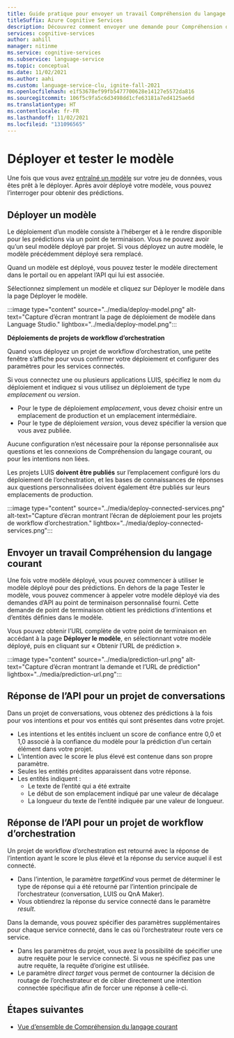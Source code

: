 ```yaml
---
title: Guide pratique pour envoyer un travail Compréhension du langage courant
titleSuffix: Azure Cognitive Services
description: Découvrez comment envoyer une demande pour Compréhension du langage courant.
services: cognitive-services
author: aahill
manager: nitinme
ms.service: cognitive-services
ms.subservice: language-service
ms.topic: conceptual
ms.date: 11/02/2021
ms.author: aahi
ms.custom: language-service-clu, ignite-fall-2021
ms.openlocfilehash: e1f53678ef99fb5477700628e14127e5572da816
ms.sourcegitcommit: 106f5c9fa5c6d3498dd1cfe63181a7ed4125ae6d
ms.translationtype: HT
ms.contentlocale: fr-FR
ms.lasthandoff: 11/02/2021
ms.locfileid: "131096565"
---
```

# <a name="deploy-and-test-model"></a>Déployer et tester le modèle

Une fois que vous avez [entraîné un modèle](./train-model.md) sur votre jeu de données, vous êtes prêt à le déployer. Après avoir déployé votre modèle, vous pouvez l’interroger pour obtenir des prédictions. 

## <a name="deploy-model"></a>Déployer un modèle

Le déploiement d’un modèle consiste à l’héberger et à le rendre disponible pour les prédictions via un point de terminaison. Vous ne pouvez avoir qu’un seul modèle déployé par projet. Si vous déployez un autre modèle, le modèle précédemment déployé sera remplacé.

Quand un modèle est déployé, vous pouvez tester le modèle directement dans le portail ou en appelant l’API qui lui est associée.

Sélectionnez simplement un modèle et cliquez sur Déployer le modèle dans la page Déployer le modèle. 

:::image type="content" source="../media/deploy-model.png" alt-text="Capture d’écran montrant la page de déploiement de modèle dans Language Studio." lightbox="../media/deploy-model.png":::

**Déploiements de projets de workflow d’orchestration**

Quand vous déployez un projet de workflow d’orchestration, une petite fenêtre s’affiche pour vous confirmer votre déploiement et configurer des paramètres pour les services connectés.

Si vous connectez une ou plusieurs applications LUIS, spécifiez le nom du déploiement et indiquez si vous utilisez un déploiement de type *emplacement* ou *version*.       
* Pour le type de déploiement *emplacement*, vous devez choisir entre un emplacement de production et un emplacement intermédiaire.
* Pour le type de déploiement *version*, vous devez spécifier la version que vous avez publiée.

Aucune configuration n’est nécessaire pour la réponse personnalisée aux questions et les connexions de Compréhension du langage courant, ou pour les intentions non liées.

Les projets LUIS **doivent être publiés** sur l’emplacement configuré lors du déploiement de l’orchestration, et les bases de connaissances de réponses aux questions personnalisées doivent également être publiés sur leurs emplacements de production.

:::image type="content" source="../media/deploy-connected-services.png" alt-text="Capture d’écran montrant l’écran de déploiement pour les projets de workflow d’orchestration." lightbox="../media/deploy-connected-services.png":::

## <a name="send-a-conversational-language-understanding-request"></a>Envoyer un travail Compréhension du langage courant

Une fois votre modèle déployé, vous pouvez commencer à utiliser le modèle déployé pour des prédictions. En dehors de la page Tester le modèle, vous pouvez commencer à appeler votre modèle déployé via des demandes d’API au point de terminaison personnalisé fourni. Cette demande de point de terminaison obtient les prédictions d’intentions et d’entités définies dans le modèle.

Vous pouvez obtenir l’URL complète de votre point de terminaison en accédant à la page **Déployer le modèle**, en sélectionnant votre modèle déployé, puis en cliquant sur « Obtenir l’URL de prédiction ».

:::image type="content" source="../media/prediction-url.png" alt-text="Capture d’écran montrant la demande et l’URL de prédiction" lightbox="../media/prediction-url.png":::

## <a name="api-response-for-a-conversations-project"></a>Réponse de l’API pour un projet de conversations

Dans un projet de conversations, vous obtenez des prédictions à la fois pour vos intentions et pour vos entités qui sont présentes dans votre projet. 
- Les intentions et les entités incluent un score de confiance entre 0,0 et 1,0 associé à la confiance du modèle pour la prédiction d’un certain élément dans votre projet. 
- L’intention avec le score le plus élevé est contenue dans son propre paramètre.
- Seules les entités prédites apparaissent dans votre réponse.
- Les entités indiquent :
    - Le texte de l’entité qui a été extraite
    - Le début de son emplacement indiqué par une valeur de décalage
    - La longueur du texte de l’entité indiquée par une valeur de longueur.

## <a name="api-response-for-an-orchestration-workflow-project"></a>Réponse de l’API pour un projet de workflow d’orchestration

Un projet de workflow d’orchestration est retourné avec la réponse de l’intention ayant le score le plus élevé et la réponse du service auquel il est connecté.
- Dans l’intention, le paramètre *targetKind* vous permet de déterminer le type de réponse qui a été retourné par l’intention principale de l’orchestrateur (conversation, LUIS ou QnA Maker).
- Vous obtiendrez la réponse du service connecté dans le paramètre *result*. 

Dans la demande, vous pouvez spécifier des paramètres supplémentaires pour chaque service connecté, dans le cas où l’orchestrateur route vers ce service.
- Dans les paramètres du projet, vous avez la possibilité de spécifier une autre requête pour le service connecté. Si vous ne spécifiez pas une autre requête, la requête d’origine est utilisée.
- Le paramètre *direct target* vous permet de contourner la décision de routage de l’orchestrateur et de cibler directement une intention connectée spécifique afin de forcer une réponse à celle-ci.

## <a name="next-steps"></a>Étapes suivantes

* [Vue d’ensemble de Compréhension du langage courant](../overview.md)
